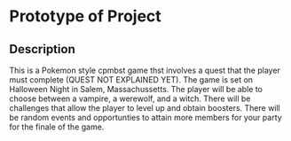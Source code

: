# Prototype of Project

## Description
This is a Pokemon style cpmbst game thst involves a quest that the player must complete (QUEST NOT EXPLAINED YET). The game is set on Halloween Night in Salem, Massachussetts. 
The player will be able to choose between a vampire, a werewolf, and a witch. There will be challenges that allow the player to level up and obtain boosters.
There will be random events and opportunties to attain more members for your party for the finale of the game. 

